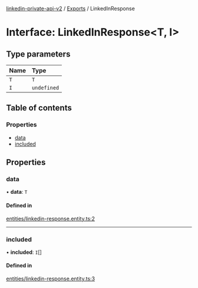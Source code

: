 [linkedin-private-api-v2](../README.md) / [Exports](../modules.md) / LinkedInResponse

# Interface: LinkedInResponse<T, I\>

## Type parameters

| Name | Type |
| :------ | :------ |
| `T` | `T` |
| `I` | `undefined` |

## Table of contents

### Properties

- [data](LinkedInResponse.md#data)
- [included](LinkedInResponse.md#included)

## Properties

### data

• **data**: `T`

#### Defined in

[entities/linkedin-response.entity.ts:2](https://github.com/akash-gupt/linkedin-private-api/blob/d170d2d/src/entities/linkedin-response.entity.ts#L2)

___

### included

• **included**: `I`[]

#### Defined in

[entities/linkedin-response.entity.ts:3](https://github.com/akash-gupt/linkedin-private-api/blob/d170d2d/src/entities/linkedin-response.entity.ts#L3)
